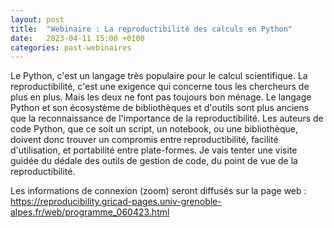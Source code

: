 ```yaml
---
layout: post
title:  "Webinaire : La reproductibilité des calculs en Python"
date:   2023-04-11 15:00 +0100
categories: past-webinaires 
---
```



Le Python, c'est un langage très populaire pour le calcul
scientifique. La reproductibilité, c'est une exigence qui concerne tous
les chercheurs de plus en plus. Mais les deux ne font pas toujours bon
ménage. Le langage Python et son écosystème de bibliothèques et d'outils
sont plus anciens que la reconnaissance de l'importance de la
reproductibilité. Les auteurs de code Python, que ce soit un script, un
notebook, ou une bibliothèque, doivent donc trouver un compromis entre
reproductibilité, facilité d'utilisation, et portabilité entre
plate-formes. Je vais tenter une visite guidée du dédale des outils de
gestion de code, du point de vue de la reproductibilité.


Les informations de connexion (zoom) seront diffusés sur la page web :
https://reproducibility.gricad-pages.univ-grenoble-alpes.fr/web/programme_060423.html

